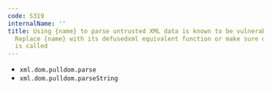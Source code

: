 ```yaml
---
code: S319
internalName: ''
title: Using {name} to parse untrusted XML data is known to be vulnerable to XML attacks.
  Replace {name} with its defusedxml equivalent function or make sure defusedxml.defuse_stdlib()
  is called
---
```


 * `xml.dom.pulldom.parse`
 * `xml.dom.pulldom.parseString`